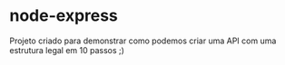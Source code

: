 ﻿# node-express

Projeto criado para demonstrar como podemos criar uma API com uma estrutura legal em 10 passos ;) 
